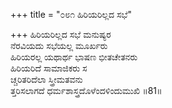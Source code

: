 +++
title = "೦೮೧ ಹಿರಿಯರಿಲ್ಲದ ಸಭೆ"

+++
ಹಿರಿಯರಿಲ್ಲದ ಸಭೆ ಮನುಷ್ಯರ   
ನೆರವಿಯದು ಸಭೆಯಲ್ಲ ಮೂರ್ಖರು  
ಹಿರಿಯರಲ್ಲ ಯಥಾರ್ಥ ಭಾಷಣ ಭೀತಚೇತನರು  
ಹಿರಿಯರಿದೆ ಸಾಮಾಜಿಕರು ಸ  
ಚ್ಚರಿತರಿದೆಲಾ ಸ್ತ್ರೀಮತವನು  
ತ್ತರಿಸಲಾಗದೆ ಧರ್ಮಶಾಸ್ತ್ರದೊಳೆಂದಳಿಂದುಮುಖಿ    ॥81॥